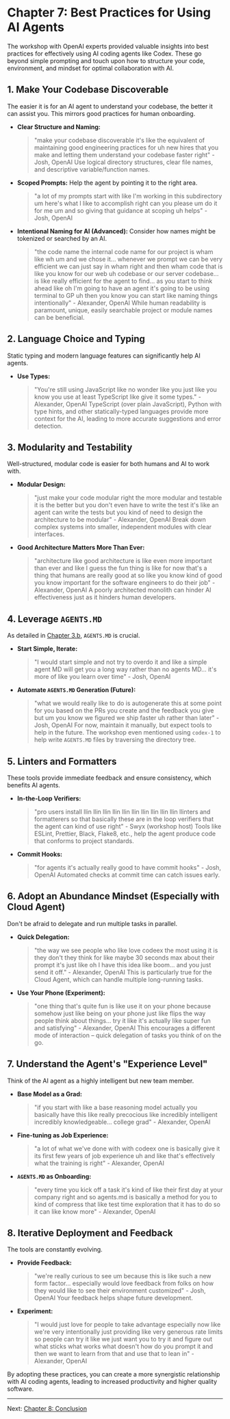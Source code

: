 # Chapter 7: Best Practices for Using AI Agents

The workshop with OpenAI experts provided valuable insights into best practices for effectively using AI coding agents like Codex. These go beyond simple prompting and touch upon how to structure your code, environment, and mindset for optimal collaboration with AI.

## 1. Make Your Codebase Discoverable

The easier it is for an AI agent to understand your codebase, the better it can assist you. This mirrors good practices for human onboarding.

*   **Clear Structure and Naming:**
    > "make your codebase discoverable it's like the equivalent of maintaining good engineering practices for uh new hires that you make and letting them understand your codebase faster right" - Josh, OpenAI
    Use logical directory structures, clear file names, and descriptive variable/function names.
*   **Scoped Prompts:** Help the agent by pointing it to the right area.
    > "a lot of my prompts start with like I'm working in this subdirectory um here's what I like to accomplish right can you please um do it for me um and so giving that guidance at scoping uh helps" - Josh, OpenAI
*   **Intentional Naming for AI (Advanced):** Consider how names might be tokenized or searched by an AI.
    > "the code name the internal code name for our project is wham like wh um and we chose it... whenever we prompt we can be very efficient we can just say in wham right and then wham code that is like you know for our web uh codebase or our server codebase... is like really efficient for the agent to find... as you start to think ahead like oh I'm going to have an agent it's going to be using terminal to GP uh then you know you can start like naming things intentionally" - Alexander, OpenAI
    While human readability is paramount, unique, easily searchable project or module names can be beneficial.

## 2. Language Choice and Typing

Static typing and modern language features can significantly help AI agents.

*   **Use Types:**
    > "You're still using JavaScript like no wonder like you just like you know you use at least TypeScript like give it some types." - Alexander, OpenAI
    TypeScript (over plain JavaScript), Python with type hints, and other statically-typed languages provide more context for the AI, leading to more accurate suggestions and error detection.

## 3. Modularity and Testability

Well-structured, modular code is easier for both humans and AI to work with.

*   **Modular Design:**
    > "just make your code modular right the more modular and testable it is the better but you don't even have to write the test it's like an agent can write the tests but you kind of need to design the architecture to be modular" - Alexander, OpenAI
    Break down complex systems into smaller, independent modules with clear interfaces.
*   **Good Architecture Matters More Than Ever:**
    > "architecture like good architecture is like even more important than ever and like I guess the fun thing is like for now that's a thing that humans are really good at so like you know kind of good you know important for the software engineers to do their job" - Alexander, OpenAI
    A poorly architected monolith can hinder AI effectiveness just as it hinders human developers.

## 4. Leverage `AGENTS.MD`

As detailed in [Chapter 3.b](./03_b_the_crucial_role_of_agents_md.md), `AGENTS.MD` is crucial.

*   **Start Simple, Iterate:**
    > "I would start simple and not try to overdo it and like a simple agent MD will get you a long way rather than no agents MD... it's more of like you learn over time" - Josh, OpenAI
*   **Automate `AGENTS.MD` Generation (Future):**
    > "what we would really like to do is autogenerate this at some point for you based on the PRs you create and the feedback you give but um you know we figured we ship faster uh rather than later" - Josh, OpenAI
    For now, maintain it manually, but expect tools to help in the future. The workshop even mentioned using `codex-1` to help write `AGENTS.MD` files by traversing the directory tree.

## 5. Linters and Formatters

These tools provide immediate feedback and ensure consistency, which benefits AI agents.

*   **In-the-Loop Verifiers:**
    > "pro users install llin llin llin llin llin llin llin llin llin llin llinters and formatterers so that basically these are in the loop verifiers that the agent can kind of use right" - Swyx (workshop host)
    Tools like ESLint, Prettier, Black, Flake8, etc., help the agent produce code that conforms to project standards.
*   **Commit Hooks:**
    > "for agents it's actually really good to have commit hooks" - Josh, OpenAI
    Automated checks at commit time can catch issues early.

## 6. Adopt an Abundance Mindset (Especially with Cloud Agent)

Don't be afraid to delegate and run multiple tasks in parallel.

*   **Quick Delegation:**
    > "the way we see people who like love codeex the most using it is they don't they think for like maybe 30 seconds max about their prompt it's just like oh I have this idea like boom... and you just send it off." - Alexander, OpenAI
    This is particularly true for the Cloud Agent, which can handle multiple long-running tasks.
*   **Use Your Phone (Experiment):**
    > "one thing that's quite fun is like use it on your phone because somehow just like being on your phone just like flips the way people think about things... try it like it's actually like super fun and satisfying" - Alexander, OpenAI
    This encourages a different mode of interaction – quick delegation of tasks you think of on the go.

## 7. Understand the Agent's "Experience Level"

Think of the AI agent as a highly intelligent but new team member.

*   **Base Model as a Grad:**
    > "if you start with like a base reasoning model actually you basically have this like really precocious like incredibly intelligent incredibly knowledgeable... college grad" - Alexander, OpenAI
*   **Fine-tuning as Job Experience:**
    > "a lot of what we've done with with codeex one is basically give it its first few years of job experience uh and like that's effectively what the training is right" - Alexander, OpenAI
*   **`AGENTS.MD` as Onboarding:**
    > "every time you kick off a task it's kind of like their first day at your company right and so agents.md is basically a method for you to kind of compress that like test time exploration that it has to do so it can like know more" - Alexander, OpenAI

## 8. Iterative Deployment and Feedback

The tools are constantly evolving.

*   **Provide Feedback:**
    > "we're really curious to see um because this is like such a new form factor... especially would love feedback from folks on how they would like to see their environment customized" - Josh, OpenAI
    Your feedback helps shape future development.
*   **Experiment:**
    > "I would just love for people to take advantage especially now like we're very intentionally just providing like very generous rate limits so people can try it like we just want you to try it and figure out what sticks what works what doesn't how do you prompt it and then we want to learn from that and use that to lean in" - Alexander, OpenAI

By adopting these practices, you can create a more synergistic relationship with AI coding agents, leading to increased productivity and higher quality software.

---

Next: [Chapter 8: Conclusion](./08_conclusion.md)